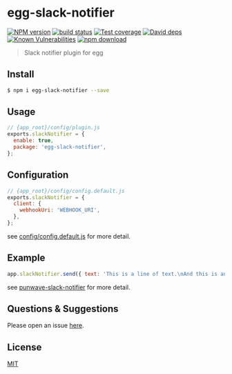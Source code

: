 # egg-slack-notifier

[![NPM version][npm-image]][npm-url]
[![build status][travis-image]][travis-url]
[![Test coverage][codecov-image]][codecov-url]
[![David deps][david-image]][david-url]
[![Known Vulnerabilities][snyk-image]][snyk-url]
[![npm download][download-image]][download-url]

[npm-image]: https://img.shields.io/npm/v/egg-slack-notifier.svg?style=flat-square
[npm-url]: https://npmjs.org/package/egg-slack-notifier
[travis-image]: https://img.shields.io/travis/eggjs/egg-slack-notifier.svg?style=flat-square
[travis-url]: https://travis-ci.org/eggjs/egg-slack-notifier
[codecov-image]: https://img.shields.io/codecov/c/github/eggjs/egg-slack-notifier.svg?style=flat-square
[codecov-url]: https://codecov.io/github/eggjs/egg-slack-notifier?branch=master
[david-image]: https://img.shields.io/david/eggjs/egg-slack-notifier.svg?style=flat-square
[david-url]: https://david-dm.org/eggjs/egg-slack-notifier
[snyk-image]: https://snyk.io/test/npm/egg-slack-notifier/badge.svg?style=flat-square
[snyk-url]: https://snyk.io/test/npm/egg-slack-notifier
[download-image]: https://img.shields.io/npm/dm/egg-slack-notifier.svg?style=flat-square
[download-url]: https://npmjs.org/package/egg-slack-notifier

> Slack notifier plugin for egg

## Install

```bash
$ npm i egg-slack-notifier --save
```

## Usage

```js
// {app_root}/config/plugin.js
exports.slackNotifier = {
  enable: true,
  package: 'egg-slack-notifier',
};
```

## Configuration

```js
// {app_root}/config/config.default.js
exports.slackNotifier = {
  client: {
    webhookUri: 'WEBHOOK_URI',
  },
};
```

see [config/config.default.js](config/config.default.js) for more detail.

## Example

```js
app.slackNotifier.send({ text: 'This is a line of text.\nAnd this is another one.' })
```

see [punwave-slack-notifier](https://github.com/punwave/punwave-slack-notifier) for more detail.

## Questions & Suggestions

Please open an issue [here](https://github.com/chunkai1312/egg-slack-notifier/issues).

## License

[MIT](LICENSE)
